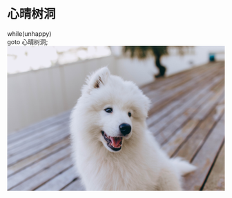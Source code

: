 # 心晴树洞
while(unhappy)  
  goto 心晴树洞;
![Image text](https://github.com/android-app-development-course/2021autumn-A18-mood/blob/main/img/lalala.jpg)  

